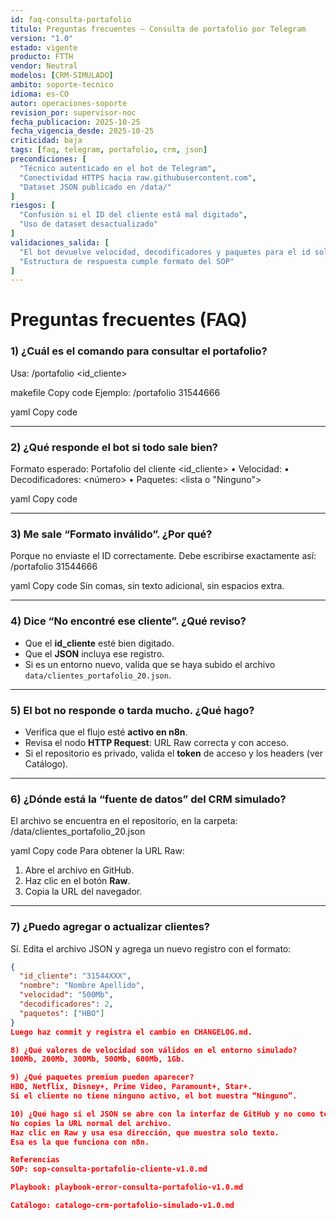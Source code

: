 ```yaml
---
id: faq-consulta-portafolio
titulo: Preguntas frecuentes – Consulta de portafolio por Telegram
version: "1.0"
estado: vigente
producto: FTTH
vendor: Neutral
modelos: [CRM-SIMULADO]
ambito: soporte-tecnico
idioma: es-CO
autor: operaciones-soporte
revision_por: supervisor-noc
fecha_publicacion: 2025-10-25
fecha_vigencia_desde: 2025-10-25
criticidad: baja
tags: [faq, telegram, portafolio, crm, json]
precondiciones: [
  "Técnico autenticado en el bot de Telegram",
  "Conectividad HTTPS hacia raw.githubusercontent.com",
  "Dataset JSON publicado en /data/"
]
riesgos: [
  "Confusión si el ID del cliente está mal digitado",
  "Uso de dataset desactualizado"
]
validaciones_salida: [
  "El bot devuelve velocidad, decodificadores y paquetes para el id solicitado",
  "Estructura de respuesta cumple formato del SOP"
]
---
```

# Preguntas frecuentes (FAQ)

### 1) ¿Cuál es el comando para consultar el portafolio?

Usa:
/portafolio <id_cliente>

makefile
Copy code
Ejemplo:
/portafolio 31544666

yaml
Copy code

---

### 2) ¿Qué responde el bot si todo sale bien?

Formato esperado:
Portafolio del cliente <id_cliente>
• Velocidad: <valor>
• Decodificadores: <número>
• Paquetes: <lista o "Ninguno">

yaml
Copy code

---

### 3) Me sale “Formato inválido”. ¿Por qué?

Porque no enviaste el ID correctamente.
Debe escribirse exactamente así:
/portafolio 31544666

yaml
Copy code
Sin comas, sin texto adicional, sin espacios extra.

---

### 4) Dice “No encontré ese cliente”. ¿Qué reviso?

- Que el **id_cliente** esté bien digitado.
- Que el **JSON** incluya ese registro.
- Si es un entorno nuevo, valida que se haya subido el archivo
  `data/clientes_portafolio_20.json`.

---

### 5) El bot no responde o tarda mucho. ¿Qué hago?

- Verifica que el flujo esté **activo en n8n**.
- Revisa el nodo **HTTP Request**: URL Raw correcta y con acceso.
- Si el repositorio es privado, valida el **token** de acceso y los headers (ver Catálogo).

---

### 6) ¿Dónde está la “fuente de datos” del CRM simulado?

El archivo se encuentra en el repositorio, en la carpeta:
/data/clientes_portafolio_20.json

yaml
Copy code
Para obtener la URL Raw:

1. Abre el archivo en GitHub.
2. Haz clic en el botón **Raw**.
3. Copia la URL del navegador.

---

### 7) ¿Puedo agregar o actualizar clientes?

Sí. Edita el archivo JSON y agrega un nuevo registro con el formato:

```json
{
  "id_cliente": "31544XXX",
  "nombre": "Nombre Apellido",
  "velocidad": "500Mb",
  "decodificadores": 2,
  "paquetes": ["HBO"]
}
Luego haz commit y registra el cambio en CHANGELOG.md.

8) ¿Qué valores de velocidad son válidos en el entorno simulado?
100Mb, 200Mb, 300Mb, 500Mb, 600Mb, 1Gb.

9) ¿Qué paquetes premium pueden aparecer?
HBO, Netflix, Disney+, Prime Video, Paramount+, Star+.
Si el cliente no tiene ninguno activo, el bot muestra “Ninguno”.

10) ¿Qué hago si el JSON se abre con la interfaz de GitHub y no como texto?
No copies la URL normal del archivo.
Haz clic en Raw y usa esa dirección, que muestra solo texto.
Esa es la que funciona con n8n.

Referencias
SOP: sop-consulta-portafolio-cliente-v1.0.md

Playbook: playbook-error-consulta-portafolio-v1.0.md

Catálogo: catalogo-crm-portafolio-simulado-v1.0.md
```

